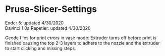 # Prusa-Slicer-Settings

Ender 5: updated 4/30/2020  
Davinci 1.0a Repetier: updated 4/30/2020

Gcode files for print errors in vase mode:
Extruder turns off before print is finished causing the top 2-3 layers to adhere to the nozzle and the extruder to start clicking and missing steps.
